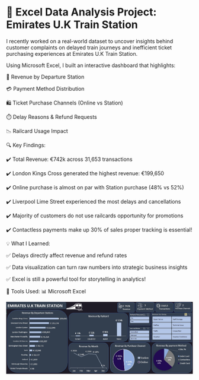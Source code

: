 # 🚆 Excel Data Analysis Project: Emirates U.K Train Station

I recently worked on a real-world dataset to uncover insights behind customer complaints on delayed train journeys and inefficient ticket purchasing experiences at Emirates U.K Train Station.

Using Microsoft Excel, I built an interactive dashboard that highlights:

📍 Revenue by Departure Station

💳 Payment Method Distribution

🛍️ Ticket Purchase Channels (Online vs Station)

⏱️ Delay Reasons & Refund Requests

📉 Railcard Usage Impact

🔍 Key Findings:

✔️ Total Revenue: €742k across 31,653 transactions

✔️ London Kings Cross generated the highest revenue: €199,650

✔️ Online purchase is almost on par with Station purchase (48% vs 52%)

✔️ Liverpool Lime Street experienced the most delays and cancellations

✔️ Majority of customers do not use railcards opportunity for promotions

✔️ Contactless payments make up 30% of sales proper tracking is essential!

💡 What I Learned:

✅ Delays directly affect revenue and refund rates

✅ Data visualization can turn raw numbers into strategic business insights

✅ Excel is still a powerful tool for storytelling in analytics!

🔧 Tools Used:
📊 Microsoft Excel

![](Emirates_UK_train.jpeg)

